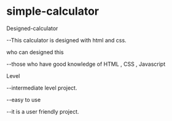 # simple-calculator
Designed-calculator

--This calculator is designed with html and css.


who can designed this

--those who have good knowledge of HTML , CSS , Javascript


Level

--intermediate level project.

--easy to use

--it is a user friendly project.
